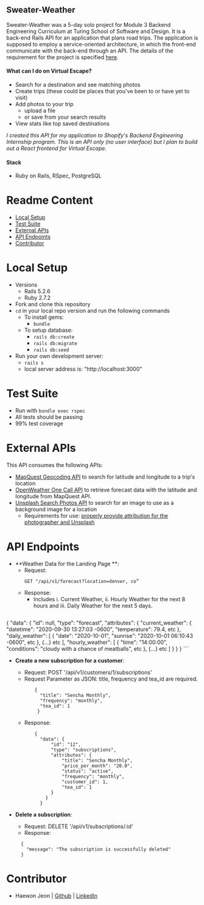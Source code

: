 ## Sweater-Weather

Sweater-Weather was a 5-day solo project for Module 3 Backend Engineering Curriculum at Turing School of Software and Design. It is a back-end Rails API for an application that plans road trips. The application is supposed to employ a service-oriented architecture, in which the front-end communicate with the back-end through an API. The details of the requirement for the project is specified [here](https://backend.turing.edu/module3/projects/sweater_weather/requirements).

#### What can I do on Virtual Escape?
  - Search for a destination and see matching photos
  - Create trips (these could be places that you've been to or have yet to visit)
  - Add photos to your trip
    - upload a file
    - or save from your search results
  - View stats like top saved destinations

*I created this API for my application to Shopify's Backend Engineering Internship program.  This is an API only (no user interface) but I plan to build out a React frontend for Virtual Escape.*

#### Stack
- Ruby on Rails, RSpec, PostgreSQL


# Readme Content
- [Local Setup](#local-setup)
- [Test Suite](#test-suite)
- [External APIs](#external-apis)
- [API Endpoints](#api-endpoints)
- [Contributor](#contributor)

# Local Setup
- Versions
  - Rails 5.2.6
  - Ruby 2.7.2
- Fork and clone this repository
- `cd` in your local repo version and run the following commands
  - To install gems:
    -  `bundle`
  - To setup database:
    - `rails db:create`
    - `rails db:migrate`
    - `rails db:seed`
- Run your own development server:
  - `rails s`
  - local server address is:  "http://localhost:3000" 

# Test Suite
- Run with `bundle exec rspec`
- All tests should be passing
- 99% test coverage

# External APIs
This API consumes the following APIs:
- [MapQuest Geocoding API](https://developer.mapquest.com/documentation/geocoding-api/) to search for latitude and longitude to a trip's location 
- [OpenWeather One Call API](https://openweathermap.org/api/one-call-api) to retrieve forecast data with the latitude and longitude from MapQuest API.
- [Unsplash Search Photos API](https://unsplash.com/documentation#search-photos) to search for an image to use as a background image for a location
  - Requirements for use: [properly provide attribution for the photographer and Unsplash](https://help.unsplash.com/en/articles/2511315-guideline-attribution)



# API Endpoints

  - **Weather Data for the Landing Page **: 
    - Request: 
      ```
      GET "/api/v1/forecast?location=denver, co”
      ```
    - Response: 
      - Includes i. Current Weather, ii. Hourly Weather for the next 8 hours and iii. Daily Weather for the next 5 days. 
     ```
{
  "data": {
    "id": null,
    "type": "forecast",
    "attributes": {
      "current_weather": {
        "datetime": "2020-09-30 13:27:03 -0600",
        "temperature": 79.4,
        etc
      },
      "daily_weather": [
        {
          "date": "2020-10-01",
          "sunrise": "2020-10-01 06:10:43 -0600",
          etc
        },
        {...} etc
      ],
      "hourly_weather": [
        {
          "time": "14:00:00",
          "conditions": "cloudy with a chance of meatballs",
          etc
        },
        {...} etc
      ]
    }
  }
}
      ```
 - **Create a new subscription for a customer**: 
    - Request: POST '/api/v1/customers/1/subscriptions'
    - Request Parameter as JSON: title, frequency and tea_id are required.
     ```
            {
              "title": "Sencha Monthly",
              "frequency": "monthly",
              "tea_id": 1
             }
     ```
    - Response:
     ```
            {
              "data": {
                  "id": "12",
                  "type": "subscriptions",
                  "attributes": {
                      "title": "Sencha Monthly",
                      "price_per_month": "20.0",
                      "status": "active",
                      "frequency": "monthly",
                      "customer_id": 1,
                      "tea_id": 1
                  }
                }
              }
    ```
  
 - **Delete a subscription**: 
    - Request: DELETE '/api/v1/subscriptions/:id'
    - Response:
    ```
      {
        "message": "The subscription is successfully deleted"
      }
    ```

# Contributor
- Haewon Jeon      |  [Github](https://github.com/haewonito)   |   [LinkedIn](linkedin.com/in/haewonito)

